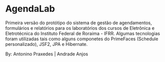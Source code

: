 # AgendaLab
Primeira versão do protótipo do sistema de gestão de agendamentos, formulários e relatórios para os laboratórios dos cursos de Eletrônica e Eletrotécnica do Instituto Federal de Roraima - IFRR. Algumas tecnologias foram utilizadas tais como alguns componetes do PrimeFaces (Schedule personalizado), JSF2, JPA e Hibernate.

By: Antonino Praxedes | Andrade Anjos
